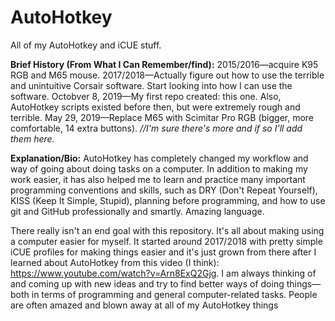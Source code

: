 # AutoHotkey

All of my AutoHotkey and iCUE stuff.

**Brief History (From What I Can Remember/find):** 
2015/2016—acquire K95 RGB and M65 mouse.
2017/2018—Actually figure out how to use the terrible and unintuitive Corsair software. Start looking into how I can use the software.
Octobver 8, 2019—My first repo created: this one. Also, AutoHotkey scripts existed before then, but were extremely rough and terrible.
May 29, 2019—Replace M65 with Scimitar Pro RGB (bigger, more comfortable, 14 extra buttons).
*//I'm sure there's more and if so I'll add them here.*

**Explanation/Bio:** 
AutoHotkey has completely changed my workflow and way of going about doing tasks on a computer. In addition to making my work easier, it has also helped me to learn and practice many important programming conventions and skills, such as DRY (Don't Repeat Yourself), KISS (Keep It Simple, Stupid), planning before programming, and how to use git and GitHub professionally and smartly. Amazing language.

There really isn't an end goal with this repository. It's all about making using a computer easier for myself. It started around 2017/2018 with pretty simple iCUE profiles for making things easier and it's just grown from there after I learned about AutoHotkey from this video (I think): https://www.youtube.com/watch?v=Arn8ExQ2Gjg. I am always thinking of and coming up with new ideas and try to find better ways of doing things—both in terms of programming and general computer-related tasks. People are often amazed and blown away at all of my AutoHotkey things
